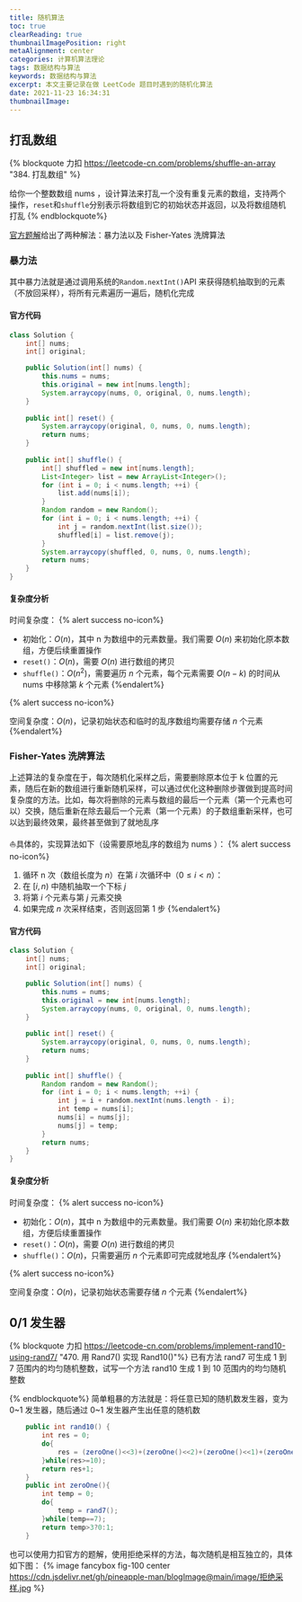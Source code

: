 ```yaml
---
title: 随机算法
toc: true
clearReading: true
thumbnailImagePosition: right
metaAlignment: center
categories: 计算机算法理论
tags: 数据结构与算法
keywords: 数据结构与算法
excerpt: 本文主要记录在做 LeetCode 题目时遇到的随机化算法
date: 2021-11-23 16:34:31
thumbnailImage:
---
```

<!-- toc -->


## 打乱数组
{% blockquote 力扣 https://leetcode-cn.com/problems/shuffle-an-array "384. 打乱数组" %}

给你一个整数数组 nums ，设计算法来打乱一个没有重复元素的数组，支持两个操作，`reset`和`shuffle`分别表示将数组到它的初始状态并返回，以及将数组随机打乱
{% endblockquote%}

[官方题解](https://leetcode-cn.com/problems/shuffle-an-array/solution/da-luan-shu-zu-by-leetcode-solution-og5u/)给出了两种解法：暴力法以及 Fisher-Yates 洗牌算法


### 暴力法
其中暴力法就是通过调用系统的`Random.nextInt()`API 来获得随机抽取到的元素（不放回采样），将所有元素遍历一遍后，随机化完成
#### 官方代码
```java
class Solution {
    int[] nums;
    int[] original;

    public Solution(int[] nums) {
        this.nums = nums;
        this.original = new int[nums.length];
        System.arraycopy(nums, 0, original, 0, nums.length);
    }
    
    public int[] reset() {
        System.arraycopy(original, 0, nums, 0, nums.length);
        return nums;
    }
    
    public int[] shuffle() {
        int[] shuffled = new int[nums.length];
        List<Integer> list = new ArrayList<Integer>();
        for (int i = 0; i < nums.length; ++i) {
            list.add(nums[i]);
        }
        Random random = new Random();
        for (int i = 0; i < nums.length; ++i) {
            int j = random.nextInt(list.size());
            shuffled[i] = list.remove(j);
        }
        System.arraycopy(shuffled, 0, nums, 0, nums.length);
        return nums;
    }
}
```
#### 复杂度分析
时间复杂度：
{% alert success no-icon%}
- 初始化：$O(n)$，其中 n 为数组中的元素数量。我们需要 $O(n)$ 来初始化原本数组，方便后续重置操作
- `reset()`：$O(n)$，需要 $O(n)$ 进行数组的拷贝
- `shuffle()`：$O(n^2)$，需要遍历 $n$ 个元素，每个元素需要 $O(n-k)$ 的时间从 nums 中移除第 $k$ 个元素
{%endalert%}

{% alert success no-icon%}

空间复杂度：${O(n)}$，记录初始状态和临时的乱序数组均需要存储 $n$ 个元素
{%endalert%}

### Fisher-Yates 洗牌算法
上述算法的复杂度在于，每次随机化采样之后，需要删除原本位于 k 位置的元素，随后在新的数组进行重新随机采样，可以通过优化这种删除步骤做到提高时间复杂度的方法。比如，每次将删除的元素与数组的最后一个元素（第一个元素也可以）交换，随后重新在除去最后一个元素（第一个元素）的子数组重新采样，也可以达到最终效果，最终甚至做到了就地乱序

:sailboat:具体的，实现算法如下（设需要原地乱序的数组为 nums ）：
{% alert success no-icon%}
1. 循环 n 次（数组长度为 $n$）在第 $i$ 次循环中（$0 \le i < n$）：
2. 在 $[i,n)$ 中随机抽取一个下标 $j$
3. 将第 $i$ 个元素与第 $j$ 元素交换
4. 如果完成 $n$ 次采样结束，否则返回第 1 步
{%endalert%}
#### 官方代码
```java
class Solution {
    int[] nums;
    int[] original;

    public Solution(int[] nums) {
        this.nums = nums;
        this.original = new int[nums.length];
        System.arraycopy(nums, 0, original, 0, nums.length);
    }
    
    public int[] reset() {
        System.arraycopy(original, 0, nums, 0, nums.length);
        return nums;
    }
    
    public int[] shuffle() {
        Random random = new Random();
        for (int i = 0; i < nums.length; ++i) {
            int j = i + random.nextInt(nums.length - i);
            int temp = nums[i];
            nums[i] = nums[j];
            nums[j] = temp;
        }
        return nums;
    }
}
```
#### 复杂度分析
时间复杂度：
{% alert success no-icon%}
- 初始化：$O(n)$，其中 n 为数组中的元素数量。我们需要 $O(n)$ 来初始化原本数组，方便后续重置操作
- `reset()`：$O(n)$，需要 $O(n)$ 进行数组的拷贝
- `shuffle()`：$O(n)$，只需要遍历 $n$ 个元素即可完成就地乱序
{%endalert%}

{% alert success no-icon%}

空间复杂度：${O(n)}$，记录初始状态需要存储 $n$ 个元素
{%endalert%}

## 0/1 发生器
{% blockquote 力扣 https://leetcode-cn.com/problems/implement-rand10-using-rand7/ "470. 用 Rand7() 实现 Rand10()"%}
已有方法 rand7 可生成 1 到 7 范围内的均匀随机整数，试写一个方法 rand10 生成 1 到 10 范围内的均匀随机整数

{% endblockquote%}
简单粗暴的方法就是：将任意已知的随机数发生器，变为 0~1 发生器，随后通过 0~1 发生器产生出任意的随机数
```java
    public int rand10() {
        int res = 0;
        do{
            res = (zeroOne()<<3)+(zeroOne()<<2)+(zeroOne()<<1)+(zeroOne());
        }while(res>=10);
        return res+1;
    }
    public int zeroOne(){
        int temp = 0;
        do{
            temp = rand7();
        }while(temp==7);
        return temp>3?0:1;
    }
```
也可以使用力扣官方的题解，使用拒绝采样的方法，每次随机是相互独立的，具体如下图：
{% image fancybox fig-100  center  https://cdn.jsdelivr.net/gh/pineapple-man/blogImage@main/image/拒绝采样.jpg %}



